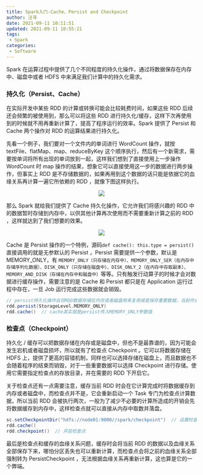 ```yaml
---
title: Spark入门-Cache、Persist and Checkpoint
author: 汪寻
date: 2021-09-11 10:11:51
updated: 2021-09-11 10:55:21
tags:
 - Spark
categories:
 - Software
---
```


Spark 在运算过程中提供了几个不同程度的持久化操作，通过将数据保存在内存中、磁盘中或者 HDFS 中来满足我们计算中的持久化需求。

<!-- more -->

### 持久化（Persist、Cache）

在实际开发中某些 RDD 的计算或转换可能会比较耗费时间，如果这些 RDD 后续还会频繁的被使用到，那么可以将这些 RDD 进行持久化/缓存，这样下次再使用到的时候就不用再重新计算了，提高了程序运行的效率。Spark 提供了 Persist 和 Cache 两个操作对 RDD 的运算结果进行持久化。

先看一个例子，我们要对一个文件内的单词进行 WordCount 操作，就按 textFile、flatMap、map、reduceByKey 这个顺序执行，然后有一个新需求，需要按单词将所有出现的单词放到一起，这样我们想到了直接使用上一步操作 WordCount 时 map 操作的结果，想象它可以直接使用这一步的数据进行两步操作，但事实上 RDD 是不存储数据的，如果再用到这个数据的话只能是依据它的血缘关系再计算一遍它所依赖的 RDD ，就像下图这样执行。

<div align=center><img src="RDD未缓存.png"></div>

那么 Spark 就给我们提供了 Cache 持久化操作，它允许我们将感兴趣的 RDD 中的数据暂时存储到内存中，以供其他计算再次使用而不需要重新计算之前的 RDD ，这样就达到了我们想要的效果。

<div align=center><img src="RDD缓存.png"></div>

Cache 是 Persist 操作的一个特例，源码`def cache(): this.type = persist()`直接调用的就是无参默认的 Persist ，Persist 需要提供一个参数，默认是MEMORY_ONLY，有 `MEMORY_ONLY（只存储在内存中）、MEMORY_ONLY_SER（在内存中存储序列化数据）、DISK_ONLY（只存储在磁盘中）、DISK_ONLY_2（在内存中存取副本）、MEMORY_AND_DISK（存储在内存中和磁盘中）`等等。只有触发行动算子的时候才会对数据进行缓存操作，需要注意的是 Cache 和 Persist 都只是在 Application 运行过程中存在，一旦 Job 运行完成这些数据就会销毁。

```scala
// persist持久化操作会将RDD数据存储在内存或者磁盘用来复用或是保存重要数据，当前作业完成就会清理掉
rdd.persist(StorageLevel.MEMORY_ONLY)
rdd.cache()  // cache其实就是persist传入MEMORY_ONLY参数值
```

### 检查点（Checkpoint）

持久化 / 缓存可以把数据存储在内存或是磁盘中，但也不是最靠谱的，因为可能会发生宕机或者磁盘损坏，所以就有了检查点 Checkpoint 。它可以将数据存储在 HDFS 上，提供了更高的容错机制，同样也可以选择存储在磁盘上，而且数据也不会随着程序的结束而销毁，对于一些重要数据可以选择 Checkpoint 进行存储。使用它需要指定检查点的存放目录，并在需要的 RDD 下开启它。

关于检查点还有一点需要注意，缓存当前 RDD 时会在它计算完成时将数据缓存到内存或者磁盘中，而检查点并不是，它会重新启动一个 Task 专门为检查点计算数据，所以当前 RDD 会被执行两次，一般为了减少不必要的计算所造成的开销会先将数据缓存到内存中，这样检查点就可以直接从内存中取数并落盘。

```scala
sc.setCheckpointDir("hdfs://node01:9000//spark/checkpoint")  // 设置检查点目录，一般放在HDFS
rdd.cache()
rdd.checkpoint()  // 开启检查点
```

最后是检查点和缓存的血缘关系问题，缓存时会将当前 RDD 的数据以及血缘关系全部保存下来，哪怕分区丢失也可以重新计算，而检查点会将之前的血缘关系全部强制转为 PersistCheckpoint ，无法根据血缘关系再重新计算，这也算是它的一个弊端。
